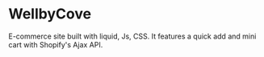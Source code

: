 # WellbyCove
E-commerce site built with liquid, Js, CSS. It features a quick add and mini cart with Shopify's Ajax API. 

